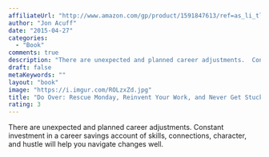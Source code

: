 ```yaml
---
affiliateUrl: "http://www.amazon.com/gp/product/1591847613/ref=as_li_tl?ie=UTF8&camp=1789&creative=390957&creativeASIN=1591847613&linkCode=as2&tag=jaktre-20&linkId=2MDLEECHAIFE7V6R"
author: "Jon Acuff"
date: "2015-04-27"
categories:
  - "Book"
comments: true
description: "There are unexpected and planned career adjustments.  Constant investment in a career savings account of skills, connections, character, and hustle wi"
draft: false
metaKeywords: ""
layout: "book"
image: "https://i.imgur.com/ROLzxZd.jpg"
title: "Do Over: Rescue Monday, Reinvent Your Work, and Never Get Stuck"
rating: 3
---
```


There are unexpected and planned career adjustments.  Constant investment in a career savings account of skills, connections, character, and hustle will help you navigate changes well.
